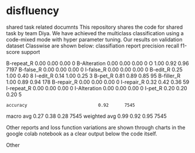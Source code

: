 # disfluency
shared task related documnts
This repository shares the code for shared task by team Diya.
We have achieved the multiclass classification using a code-mixed mode with hyper parameter tuning.
Our results on validation dataset Classwise are shown below:
classifiation report
              precision    recall  f1-score   support

  B-repeat_R       0.00      0.00      0.00         0
B-Alteration       0.00      0.00      0.00         0
           O       1.00      0.92      0.96      7197
   B-false_R       0.00      0.00      0.00         0
   I-false_R       0.00      0.00      0.00         0
    B-edit_R       0.25      1.00      0.40         8
    I-edit_R       0.14      1.00      0.25         3
     B-pet_R       0.81      0.89      0.85        95
  B-filler_R       1.00      0.89      0.94       178
  B-repair_R       0.00      0.00      0.00         0
  I-repair_R       0.32      0.42      0.36        59
  I-repeat_R       0.00      0.00      0.00         0
I-Alteration       0.00      0.00      0.00         0
     I-pet_R       0.20      0.20      0.20         5

    accuracy                           0.92      7545
   macro avg       0.27      0.38      0.28      7545
weighted avg       0.99      0.92      0.95      7545

Other reports and loss function variations are shown through charts in the google colab notebook as a clear output below the code itself. 

Other
